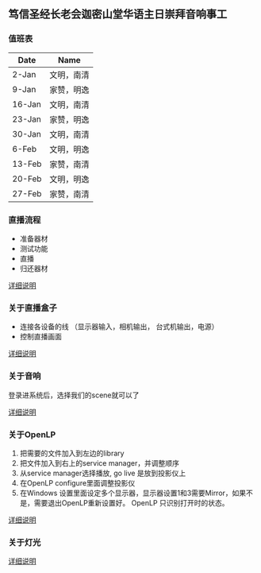 ## 笃信圣经长老会迦密山堂华语主日崇拜音响事工

### 值班表

|Date|Name|
|------|------|
|2-Jan|  文明，南清|
|9-Jan| 家赞，明逸|
|16-Jan| 文明，南清|
|23-Jan| 家赞，明逸|
|30-Jan| 文明，南清|
|6-Feb| 文明，明逸|
|13-Feb| 家赞，南清|
|20-Feb| 文明，明逸|
|27-Feb| 家赞，南清|


### 直播流程

- 准备器材
- 测试功能
- 直播
- 归还器材

[详细说明](flowchart)

### 关于直播盒子

- 连接各设备的线 （显示器输入，相机输出， 台式机输出，电源）
- 控制直播画面

[详细说明](livebox)

### 关于音响

登录进系统后，选择我们的scene就可以了

[详细说明](sound)

### 关于OpenLP

1. 把需要的文件加入到左边的library
2. 把文件加入到右上的service manager，并调整顺序
3. 从service manager选择播放, go live 是放到投影仪上
4. 在OpenLP configure里面调整投影仪
5. 在Windows 设置里面设定多个显示器，显示器设置1和3需要Mirror，如果不是，需要退出OpenLP重新设置好。 OpenLP 只识别打开时的状态。

[详细说明](openlp)

### 关于灯光

[详细说明](light)
